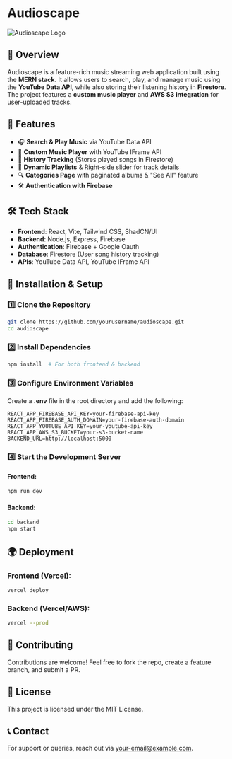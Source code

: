 # Audioscape

![Audioscape Logo](https://your-logo-url.com)

## 🎵 Overview
Audioscape is a feature-rich music streaming web application built using the **MERN stack**. It allows users to search, play, and manage music using the **YouTube Data API**, while also storing their listening history in **Firestore**. The project features a **custom music player** and **AWS S3 integration** for user-uploaded tracks.

## 🚀 Features
- 🎧 **Search & Play Music** via YouTube Data API
- 📂 **Custom Music Player** with YouTube IFrame API
- 🔄 **History Tracking** (Stores played songs in Firestore)
- 📑 **Dynamic Playlists** & Right-side slider for track details
- 🔍 **Categories Page** with paginated albums & "See All" feature
- 🛠 **Authentication with Firebase**

## 🛠️ Tech Stack
- **Frontend**: React, Vite, Tailwind CSS, ShadCN/UI
- **Backend**: Node.js, Express, Firebase
- **Authentication**: Firebase + Google Oauth
- **Database**: Firestore (User song history tracking)
- **APIs**: YouTube Data API, YouTube IFrame API

## 📜 Installation & Setup
### 1️⃣ Clone the Repository
```sh
git clone https://github.com/yourusername/audioscape.git
cd audioscape
```
### 2️⃣ Install Dependencies
```sh
npm install  # For both frontend & backend
```
### 3️⃣ Configure Environment Variables
Create a **.env** file in the root directory and add the following:
```env
REACT_APP_FIREBASE_API_KEY=your-firebase-api-key
REACT_APP_FIREBASE_AUTH_DOMAIN=your-firebase-auth-domain
REACT_APP_YOUTUBE_API_KEY=your-youtube-api-key
REACT_APP_AWS_S3_BUCKET=your-s3-bucket-name
BACKEND_URL=http://localhost:5000
```
### 4️⃣ Start the Development Server
#### Frontend:
```sh
npm run dev
```
#### Backend:
```sh
cd backend
npm start
```

## 🌍 Deployment
### **Frontend (Vercel)**:
```sh
vercel deploy
```
### **Backend (Vercel/AWS)**:
```sh
vercel --prod
```


## 🙌 Contributing
Contributions are welcome! Feel free to fork the repo, create a feature branch, and submit a PR.

## 📜 License
This project is licensed under the MIT License.

## 📞 Contact
For support or queries, reach out via [your-email@example.com](mailto:your-email@example.com).
